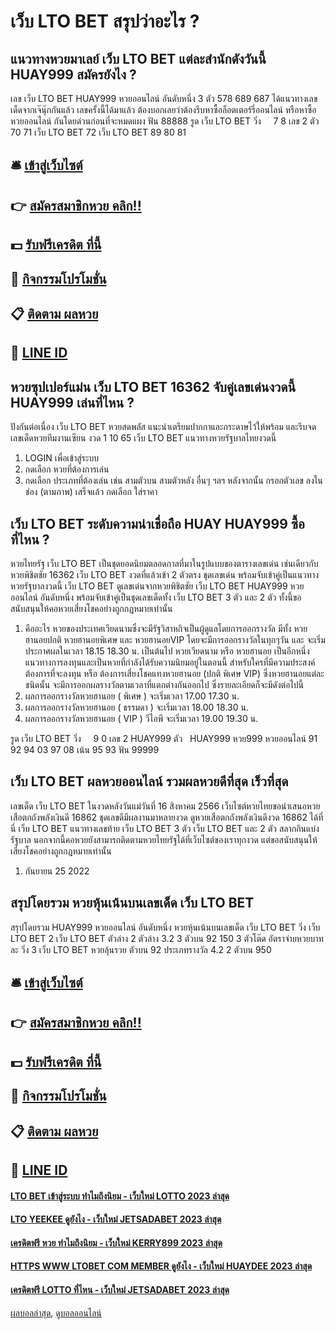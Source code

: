# เว็บ LTO BET สรุปว่าอะไร ?
## แนวทางหวยมาเลย์ เว็บ LTO BET แต่ละสำนักดังวันนี้ HUAY999 สมัครยังไง ?
เลข เว็บ LTO BET HUAY999 หวยออนไลน์ อันดับหนึ่ง 3 ตัว 578 689 687
ได้แนวทางเลขเด็ดจากเจ๊นุ๊กกันแล้ว เลขครั้งนี้ได้มาแล้ว ต้องบอกเลยว่าต้องรีบหาซื้อล็อตเตอร์รี่ออนไลน์ หรือหาซื้อหวยออนไลน์ กันโดยด่วนก่อนที่จะหมดแผง
ฟัน 88888
รูด เว็บ LTO BET วิ่ง     7 8
เลข 2 ตัว   70 71 เว็บ LTO BET 72 เว็บ LTO BET 89 80 81

## 🛎 [เข้าสู่เว็บไซต์](https://bit.ly/3BG5bNw)
## 👉 [สมัครสมาชิกหวย คลิก!!](https://bit.ly/3BG5bNw)
## 💵 [รับฟรีเครดิต ที่นี้](https://bit.ly/3C3mvgS)
## 👑 [กิจกรรมโปรโมชั่น](https://bit.ly/3C3mvgS)
## 📋 [ติดตาม ผลหวย](https://bit.ly/3C3mvgS)
## 📱 [LINE ID](https://bit.ly/3C3mvgS)

## หวยซุปเปอร์แม่น เว็บ LTO BET 16362 จับคู่เลขเด่นงวดนี้ HUAY999 เล่นที่ไหน ?
ปังกันต่อเนื่อง เว็บ LTO BET หวยสดพลัส แนะนำเตรียมปากกาและกระดาษไว้ให้พร้อม และรีบจด เลขเด็ดหวยทีมงานเซียน งวด 1 10 65 เว็บ LTO BET แนวทางหวยรัฐบาลไทยงวดนี้
1. LOGIN เพื่อเข้าสู่ระบบ
2. กดเลือก หวยที่ต้องการเล่น
3. กดเลือก ประเภทที่ต้องเล่น เช่น สามตัวบน สามตัวหลัง อื่นๆ ฯลฯ หลังจากนั้น กรอกตัวเลข ลงในช่อง (ตามภาพ) เสร็จแล้ว กดเลือก ใส่ราคา

## เว็บ LTO BET ระดับความน่าเชื่อถือ HUAY HUAY999 ซื้อที่ไหน ?
หวยไทยรัฐ เว็บ LTO BET เป็นชุดยอดนิยมตลอดกาลที่มาในรูปแบบของตารางเลขเด่น เช่นเดียวกับหวยพิชิตชัย 16362 เว็บ LTO BET งวดที่แล้วเข้า 2 ตัวตรง ชุดเลขเด่น พร้อมจับเข้าคู่เป็นแนวทางหวยรัฐบาลงวดนี้ เว็บ LTO BET ดูเลขเด่นจากหวยพิชิตชัย เว็บ LTO BET HUAY999 หวยออนไลน์ อันดับหนึ่ง พร้อมจับเข้าคู่เป็นชุดเลขเด็ดทั้ง เว็บ LTO BET 3 ตัว และ 2 ตัว ทั้งนี้ขอสนับสนุนให้คอหวยเสี่ยงโชคอย่างถูกกฎหมายเท่านั้น
1. คืออะไร หวยของประเทศเวียดนามซึ่งจะมีรัฐวิสาหกิจเป็นผู้ดูแลโดยการออกรางวัล มีทั้ง หวยฮานอยปกติ หวยฮานอยพิเศษ และ หวยฮานอยVIP โดยจะมีการออกรางวัลในทุกๆวัน และ จะเริ่มประกาศผลในเวลา 18.15 18.30 น. เป็นต้นไป หวยเวียดนาม หรือ หวยฮานอย เป็นอีกหนึ่งแนวทางการลงทุนและเป็นหวยที่กำลังได้รับความนิยมอยู่ในตอนนี้ สำหรับใครที่มีความประสงค์ต้องการที่จะลงทุน หรือ ต้องการเสี่ยงโชคแทงหวยฮานอย (ปกติ พิเศษ VIP) ซึ่งหวยฮานอยแต่ละชนิดนั้น จะมีการออกผลรางวัลตามเวลาที่แตกต่างกันออกไป ซึ่งรายละเอียดก็จะมีดังต่อไปนี้
2. ผลการออกรางวัลหวยฮานอย ( พิเศษ ) จะเริ่มเวลา 17.00 17.30 น.
3. ผลการออกรางวัลหวยฮานอย ( ธรรมดา ) จะเริ่มเวลา 18.00 18.30 น.
4. ผลการออกรางวัลหวยฮานอย ( VIP ) วีไอพี จะเริ่มเวลา 19.00 19.30 น.

รูด เว็บ LTO BET วิ่ง     9 0
เลข 2 HUAY999 ตัว   HUAY999 หวย999 หวยออนไลน์ 91 92 94 03 97 08
เน้น 95 93
ฟัน 99999

## เว็บ LTO BET ผลหวยออนไลน์ รวมผลหวยดีที่สุด เร็วที่สุด
เลขเด็ด เว็บ LTO BET ในงวดหลังวันแม่วันที่ 16 สิงหาคม 2566 เว็บไซต์หวยไทยขอนำเสนอหวยเสือตกถังพลังเงินดี 16862 ชุดเลขดีมีผลงานมาหลายงวด ดูหวยเสือตกถังพลังเงินดีงวด 16862 ได้ที่นี่ เว็บ LTO BET แนวทางเลขท้าย เว็บ LTO BET 3 ตัว เว็บ LTO BET และ 2 ตัว สลากกินแบ่งรัฐบาล นอกจากนี้คอหวยยังสามารถติดตามหวยไทยรัฐได้ที่เว็บไซต์ของเราทุกงวด แต่ขอสนับสนุนให้เสี่ยงโชคอย่างถูกกฎหมายเท่านั้น
1. กันยายน 25 2022

## สรุปโดยรวม หวยหุ้นเน้นบนเลขเด็ด เว็บ LTO BET
สรุปโดยรวม HUAY999 หวยออนไลน์ อันดับหนึ่ง หวยหุ้นเน้นบนเลขเด็ด เว็บ LTO BET วิ่ง เว็บ LTO BET 2 เว็บ LTO BET ตัวล่าง
2 ตัวล่าง
3.2
3 ตัวบน
92
150
3 ตัวโต๊ด
อัตราจ่ายหวยบาทละ
วิ่ง 3 เว็บ LTO BET หวยลุ้นรวย ตัวบน
92
ประเภทรางวัล
4.2
2 ตัวบน
950

## 🛎 [เข้าสู่เว็บไซต์](https://bit.ly/3BG5bNw)
## 👉 [สมัครสมาชิกหวย คลิก!!](https://bit.ly/3BG5bNw)
## 💵 [รับฟรีเครดิต ที่นี้](https://bit.ly/3C3mvgS)
## 👑 [กิจกรรมโปรโมชั่น](https://bit.ly/3C3mvgS)
## 📋 [ติดตาม ผลหวย](https://bit.ly/3C3mvgS)
## 📱 [LINE ID](https://bit.ly/3C3mvgS)

#### [LTO BET เข้าสู่ระบบ ทำไมถึงนิยม - เว็บใหม่ LOTTO 2023 ล่าสุด](https://atom.io/themes/lto%20bet%20เข้าสู่ระบบ%20ทำไมถึงนิยม%20-%20เว็บใหม่%20lotto%202023%20ล่าสุด)
#### [LTO YEEKEE ดูยังไง - เว็บใหม่ JETSADABET 2023 ล่าสุด](https://atom.io/themes/lto%20yeekee%20ดูยังไง%20-%20เว็บใหม่%20jetsadabet%202023%20ล่าสุด)
#### [เครดิตฟรี หวย ทำไมถึงนิยม - เว็บใหม่ KERRY899 2023 ล่าสุด](https://atom.io/themes/เครดิตฟรี%20หวย%20ทำไมถึงนิยม%20-%20เว็บใหม่%20kerry899%202023%20ล่าสุด)
#### [HTTPS WWW LTOBET COM MEMBER ดูยังไง - เว็บใหม่ HUAYDEE 2023 ล่าสุด](https://atom.io/themes/https%20www%20ltobet%20com%20member%20ดูยังไง%20-%20เว็บใหม่%20huaydee%202023%20ล่าสุด)
#### [เครดิตฟรี LOTTO ที่ไหน - เว็บใหม่ JETSADABET 2023 ล่าสุด](https://atom.io/themes/เครดิตฟรี%20lotto%20ที่ไหน%20-%20เว็บใหม่%20jetsadabet%202023%20ล่าสุด)

[ผลบอลล่าสุด](https://siamsport.tv "ผลบอลล่าสุด"), [ดูบอลออนไลน์](https://siamsport.tv/ดูบอลสด "ดูบอลออนไลน์")